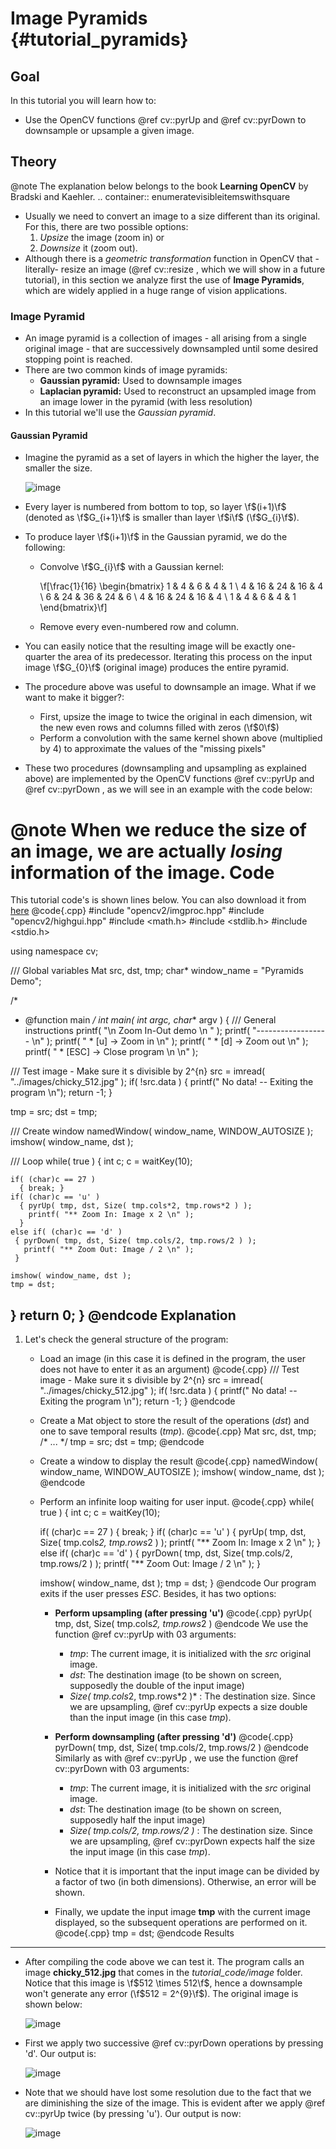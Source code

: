 Image Pyramids {#tutorial_pyramids}
==============

Goal
----

In this tutorial you will learn how to:

-   Use the OpenCV functions @ref cv::pyrUp and @ref cv::pyrDown to downsample or upsample a given
    image.

Theory
------

@note The explanation below belongs to the book **Learning OpenCV** by Bradski and Kaehler. ..
container:: enumeratevisibleitemswithsquare

-   Usually we need to convert an image to a size different than its original. For this, there are
    two possible options:
    1.  *Upsize* the image (zoom in) or
    2.  *Downsize* it (zoom out).
-   Although there is a *geometric transformation* function in OpenCV that -literally- resize an
    image (@ref cv::resize , which we will show in a future tutorial), in this section we analyze
    first the use of **Image Pyramids**, which are widely applied in a huge range of vision
    applications.

### Image Pyramid

-   An image pyramid is a collection of images - all arising from a single original image - that are
    successively downsampled until some desired stopping point is reached.
-   There are two common kinds of image pyramids:
    -   **Gaussian pyramid:** Used to downsample images
    -   **Laplacian pyramid:** Used to reconstruct an upsampled image from an image lower in the
        pyramid (with less resolution)
-   In this tutorial we'll use the *Gaussian pyramid*.

#### Gaussian Pyramid

-   Imagine the pyramid as a set of layers in which the higher the layer, the smaller the size.

    ![image](images/Pyramids_Tutorial_Pyramid_Theory.png)

-   Every layer is numbered from bottom to top, so layer \f$(i+1)\f$ (denoted as \f$G_{i+1}\f$ is smaller
    than layer \f$i\f$ (\f$G_{i}\f$).
-   To produce layer \f$(i+1)\f$ in the Gaussian pyramid, we do the following:
    -   Convolve \f$G_{i}\f$ with a Gaussian kernel:

        \f[\frac{1}{16} \begin{bmatrix} 1 & 4 & 6 & 4 & 1  \\ 4 & 16 & 24 & 16 & 4  \\ 6 & 24 & 36 & 24 & 6  \\ 4 & 16 & 24 & 16 & 4  \\ 1 & 4 & 6 & 4 & 1 \end{bmatrix}\f]

    -   Remove every even-numbered row and column.

-   You can easily notice that the resulting image will be exactly one-quarter the area of its
    predecessor. Iterating this process on the input image \f$G_{0}\f$ (original image) produces the
    entire pyramid.
-   The procedure above was useful to downsample an image. What if we want to make it bigger?:
    -   First, upsize the image to twice the original in each dimension, wit the new even rows and
        columns filled with zeros (\f$0\f$)
    -   Perform a convolution with the same kernel shown above (multiplied by 4) to approximate the
        values of the "missing pixels"
-   These two procedures (downsampling and upsampling as explained above) are implemented by the
    OpenCV functions @ref cv::pyrUp and @ref cv::pyrDown , as we will see in an example with the
    code below:

@note When we reduce the size of an image, we are actually *losing* information of the image. Code
======

This tutorial code's is shown lines below. You can also download it from
[here](https://github.com/Itseez/opencv/tree/master/samples/cpp/tutorial_code/ImgProc/Pyramids.cpp)
@code{.cpp}
#include "opencv2/imgproc.hpp"
#include "opencv2/highgui.hpp"
#include <math.h>
#include <stdlib.h>
#include <stdio.h>

using namespace cv;

/// Global variables
Mat src, dst, tmp;
char* window_name = "Pyramids Demo";


/*
 * @function main
 */
int main( int argc, char** argv )
{
  /// General instructions
  printf( "\n Zoom In-Out demo  \n " );
  printf( "------------------ \n" );
  printf( " * [u] -> Zoom in  \n" );
  printf( " * [d] -> Zoom out \n" );
  printf( " * [ESC] -> Close program \n \n" );

  /// Test image - Make sure it s divisible by 2^{n}
  src = imread( "../images/chicky_512.jpg" );
  if( !src.data )
    { printf(" No data! -- Exiting the program \n");
      return -1; }

  tmp = src;
  dst = tmp;

  /// Create window
  namedWindow( window_name, WINDOW_AUTOSIZE );
  imshow( window_name, dst );

  /// Loop
  while( true )
  {
    int c;
    c = waitKey(10);

    if( (char)c == 27 )
      { break; }
    if( (char)c == 'u' )
      { pyrUp( tmp, dst, Size( tmp.cols*2, tmp.rows*2 ) );
        printf( "** Zoom In: Image x 2 \n" );
      }
    else if( (char)c == 'd' )
     { pyrDown( tmp, dst, Size( tmp.cols/2, tmp.rows/2 ) );
       printf( "** Zoom Out: Image / 2 \n" );
     }

    imshow( window_name, dst );
    tmp = dst;
  }
  return 0;
}
@endcode
Explanation
-----------

1.  Let's check the general structure of the program:
    -   Load an image (in this case it is defined in the program, the user does not have to enter it
        as an argument)
        @code{.cpp}
        /// Test image - Make sure it s divisible by 2^{n}
        src = imread( "../images/chicky_512.jpg" );
        if( !src.data )
          { printf(" No data! -- Exiting the program \n");
            return -1; }
        @endcode
    -   Create a Mat object to store the result of the operations (*dst*) and one to save temporal
        results (*tmp*).
        @code{.cpp}
        Mat src, dst, tmp;
        /* ... */
        tmp = src;
        dst = tmp;
        @endcode
    -   Create a window to display the result
        @code{.cpp}
        namedWindow( window_name, WINDOW_AUTOSIZE );
        imshow( window_name, dst );
        @endcode
    -   Perform an infinite loop waiting for user input.
        @code{.cpp}
        while( true )
        {
          int c;
          c = waitKey(10);

          if( (char)c == 27 )
            { break; }
          if( (char)c == 'u' )
            { pyrUp( tmp, dst, Size( tmp.cols*2, tmp.rows*2 ) );
              printf( "** Zoom In: Image x 2 \n" );
            }
          else if( (char)c == 'd' )
           { pyrDown( tmp, dst, Size( tmp.cols/2, tmp.rows/2 ) );
             printf( "** Zoom Out: Image / 2 \n" );
           }

          imshow( window_name, dst );
          tmp = dst;
        }
        @endcode
        Our program exits if the user presses *ESC*. Besides, it has two options:

        -   **Perform upsampling (after pressing 'u')**
            @code{.cpp}
            pyrUp( tmp, dst, Size( tmp.cols*2, tmp.rows*2 )
            @endcode
            We use the function @ref cv::pyrUp with 03 arguments:

            -   *tmp*: The current image, it is initialized with the *src* original image.
            -   *dst*: The destination image (to be shown on screen, supposedly the double of the
                input image)
            -   *Size( tmp.cols*2, tmp.rows\*2 )\* : The destination size. Since we are upsampling,
                @ref cv::pyrUp expects a size double than the input image (in this case *tmp*).
        -   **Perform downsampling (after pressing 'd')**
            @code{.cpp}
            pyrDown( tmp, dst, Size( tmp.cols/2, tmp.rows/2 )
            @endcode
            Similarly as with @ref cv::pyrUp , we use the function @ref cv::pyrDown with 03
            arguments:

            -   *tmp*: The current image, it is initialized with the *src* original image.
            -   *dst*: The destination image (to be shown on screen, supposedly half the input
                image)
            -   *Size( tmp.cols/2, tmp.rows/2 )* : The destination size. Since we are upsampling,
                @ref cv::pyrDown expects half the size the input image (in this case *tmp*).
        -   Notice that it is important that the input image can be divided by a factor of two (in
            both dimensions). Otherwise, an error will be shown.
        -   Finally, we update the input image **tmp** with the current image displayed, so the
            subsequent operations are performed on it.
            @code{.cpp}
            tmp = dst;
            @endcode
Results
-------

-   After compiling the code above we can test it. The program calls an image **chicky_512.jpg**
    that comes in the *tutorial_code/image* folder. Notice that this image is \f$512 \times 512\f$,
    hence a downsample won't generate any error (\f$512 = 2^{9}\f$). The original image is shown below:

    ![image](images/Pyramids_Tutorial_Original_Image.jpg)

-   First we apply two successive @ref cv::pyrDown operations by pressing 'd'. Our output is:

    ![image](images/Pyramids_Tutorial_PyrDown_Result.jpg)

-   Note that we should have lost some resolution due to the fact that we are diminishing the size
    of the image. This is evident after we apply @ref cv::pyrUp twice (by pressing 'u'). Our output
    is now:

    ![image](images/Pyramids_Tutorial_PyrUp_Result.jpg)


